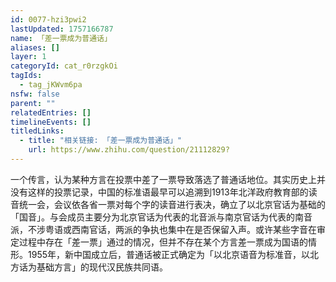 ```yaml
---
id: 0077-hzi3pwi2
lastUpdated: 1757166787
name: 「差一票成为普通话」
aliases: []
layer: 1
categoryId: cat_r0rzgkOi
tagIds:
  - tag_jKWvm6pa
nsfw: false
parent: ""
relatedEntries: []
timelineEvents: []
titledLinks:
  - title: "相关链接: 「差一票成为普通话」"
    url: https://www.zhihu.com/question/21112829?
---
```


一个传言，认为某种方言在投票中差了一票导致落选了普通话地位。其实历史上并没有这样的投票记录，中国的标准语最早可以追溯到1913年北洋政府教育部的读音统一会，会议依各省一票对每个字的读音进行表决，确立了以北京官话为基础的「国音」。与会成员主要分为北京官话为代表的北音派与南京官话为代表的南音派，不涉粤语或西南官话，两派的争执也集中在是否保留入声。或许某些字音在审定过程中存在「差一票」通过的情况，但并不存在某个方言差一票成为国语的情形。1955年，新中国成立后，普通话被正式确定为「以北京语音为标准音，以北方话为基础方言」的现代汉民族共同语。
